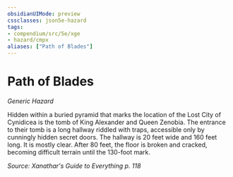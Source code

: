 ```yaml
---
obsidianUIMode: preview
cssclasses: json5e-hazard
tags:
- compendium/src/5e/xge
- hazard/cmpx
aliases: ["Path of Blades"]
---
```

# Path of Blades
*Generic Hazard*  

Hidden within a buried pyramid that marks the location of the Lost City of Cynidicea is the tomb of King Alexander and Queen Zenobia. The entrance to their tomb is a long hallway riddled with traps, accessible only by cunningly hidden secret doors. The hallway is 20 feet wide and 160 feet long. It is mostly clear. After 80 feet, the floor is broken and cracked, becoming difficult terrain until the 130-foot mark.

*Source: Xanathar's Guide to Everything p. 118*